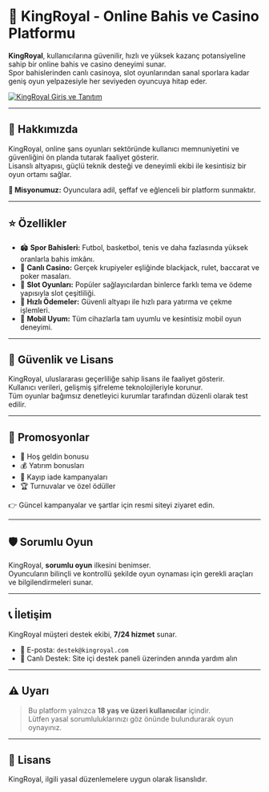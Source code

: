 # 👑 KingRoyal - Online Bahis ve Casino Platformu

**KingRoyal**, kullanıcılarına güvenilir, hızlı ve yüksek kazanç potansiyeline sahip bir online bahis ve casino deneyimi sunar.  
Spor bahislerinden canlı casinoya, slot oyunlarından sanal sporlara kadar geniş oyun yelpazesiyle her seviyeden oyuncuya hitap eder.

[![KingRoyal Giriş ve Tanıtım](https://blogger.googleusercontent.com/img/b/R29vZ2xl/AVvXsEj7KKDBTLNy4LU2ZykuEfhkSX9_x2UOoqYuscAEkMTBYmha1nwRTsqmtEmvlW7zWT8eQurEU38vbwNc2QZqFIaf2AaDTXg-F8XO-Lf2iRNRtWCVaLr0ruN59jrlLc-lUN8XPhslMAaZpuhS3-FeUcOsWovtEN88u45Myq6062taD4Oxn_fuNqA7kOrYtr4/s16000/Screenshot_1.png)](https://t.ly/kingroyalbtkn)

---

## 📌 Hakkımızda

KingRoyal, online şans oyunları sektöründe kullanıcı memnuniyetini ve güvenliğini ön planda tutarak faaliyet gösterir.  
Lisanslı altyapısı, güçlü teknik desteği ve deneyimli ekibi ile kesintisiz bir oyun ortamı sağlar.

**🎯 Misyonumuz:** Oyunculara adil, şeffaf ve eğlenceli bir platform sunmaktır.

---

## ⭐ Özellikler

- 🏟️ **Spor Bahisleri:** Futbol, basketbol, tenis ve daha fazlasında yüksek oranlarla bahis imkânı.  
- 🎥 **Canlı Casino:** Gerçek krupiyeler eşliğinde blackjack, rulet, baccarat ve poker masaları.  
- 🎰 **Slot Oyunları:** Popüler sağlayıcılardan binlerce farklı tema ve ödeme yapısıyla slot çeşitliliği.  
- 💸 **Hızlı Ödemeler:** Güvenli altyapı ile hızlı para yatırma ve çekme işlemleri.  
- 📱 **Mobil Uyum:** Tüm cihazlarla tam uyumlu ve kesintisiz mobil oyun deneyimi.

---

## 🔐 Güvenlik ve Lisans

KingRoyal, uluslararası geçerliliğe sahip lisans ile faaliyet gösterir.  
Kullanıcı verileri, gelişmiş şifreleme teknolojileriyle korunur.  
Tüm oyunlar bağımsız denetleyici kurumlar tarafından düzenli olarak test edilir.

---

## 🎁 Promosyonlar

- 🎉 Hoş geldin bonusu  
- 💰 Yatırım bonusları  
- 🔄 Kayıp iade kampanyaları  
- 🏆 Turnuvalar ve özel ödüller  

👉 Güncel kampanyalar ve şartlar için resmi siteyi ziyaret edin.

---

## 🛡️ Sorumlu Oyun

KingRoyal, **sorumlu oyun** ilkesini benimser.  
Oyuncuların bilinçli ve kontrollü şekilde oyun oynaması için gerekli araçları ve bilgilendirmeleri sunar.

---

## 📞 İletişim

KingRoyal müşteri destek ekibi, **7/24 hizmet** sunar.

- 📧 E-posta: `destek@kingroyal.com`  
- 💬 Canlı Destek: Site içi destek paneli üzerinden anında yardım alın

---

## ⚠️ Uyarı

> Bu platform yalnızca **18 yaş ve üzeri kullanıcılar** içindir.  
> Lütfen yasal sorumluluklarınızı göz önünde bulundurarak oyun oynayınız.

---

## 📝 Lisans

KingRoyal, ilgili yasal düzenlemelere uygun olarak lisanslıdır.  
